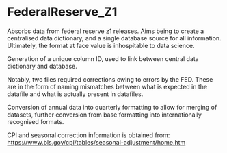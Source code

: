 # FederalReserve_Z1
Absorbs data from federal reserve z1 releases. Aims being to create a centralised data dictionary, and a single database source for all information.
Ultimately, the format at face value is inhospitable to data science.

Generation of a unique column ID, used to link between central data dictionary and database.

Notably, two files required corrections owing to errors by the FED. These are in the form of naming mismatches between
what is expected in the datafile and what is actually present in datafiles.

Conversion of annual data into quarterly formatting to allow for merging of datasets, further conversion from base formatting into
internationally recognised formats.

CPI and seasonal correction information is obtained from:
https://www.bls.gov/cpi/tables/seasonal-adjustment/home.htm
